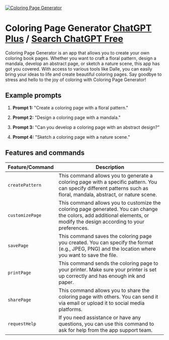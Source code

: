 
[![Coloring Page Generator](https://files.oaiusercontent.com/file-aYDuCiAHgZdWPUilsdCNsXrf?se=2123-10-16T03%3A50%3A31Z&sp=r&sv=2021-08-06&sr=b&rscc=max-age%3D31536000%2C%20immutable&rscd=attachment%3B%20filename%3D2f91ad89-e7fb-486a-9834-ff67fb410aeb.png&sig=mVtP/EWrUnqcUfdNbq5852sM/q%2Bs7U8khRp9lb671AE%3D)](https://chat.openai.com/g/g-z6g4Tux4I-coloring-page-generator)

# Coloring Page Generator [ChatGPT Plus](https://chat.openai.com/g/g-z6g4Tux4I-coloring-page-generator) / [Search ChatGPT Free](https://gptcall.net/index.html#/?search=Coloring%20Page%20Generator)

Coloring Page Generator is an app that allows you to create your own coloring book pages. Whether you want to craft a floral pattern, design a mandala, develop an abstract page, or sketch a nature scene, this app has got you covered. With access to various tools like Dalle, you can easily bring your ideas to life and create beautiful coloring pages. Say goodbye to stress and hello to the joy of coloring with Coloring Page Generator!

## Example prompts

1. **Prompt 1:** "Create a coloring page with a floral pattern."

2. **Prompt 2:** "Design a coloring page with a mandala."

3. **Prompt 3:** "Can you develop a coloring page with an abstract design?"

4. **Prompt 4:** "Sketch a coloring page with a nature scene."


## Features and commands

| Feature/Command | Description |
| --- | --- |
| `createPattern` | This command allows you to generate a coloring page with a specific pattern. You can specify different patterns such as floral, mandala, abstract, or nature scene. |
| `customizePage` | This command allows you to customize the coloring page generated. You can change the colors, add additional elements, or modify the design according to your preferences. |
| `savePage` | This command saves the coloring page you created. You can specify the format (e.g., JPEG, PNG) and the location where you want to save the file. |
| `printPage` | This command sends the coloring page to your printer. Make sure your printer is set up correctly and has enough ink and paper. |
| `sharePage` | This command allows you to share the coloring page with others. You can send it via email or upload it to social media platforms. |
| `requestHelp` | If you need assistance or have any questions, you can use this command to ask for help from the app support team. |



